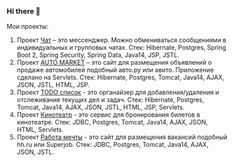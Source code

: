 ### Hi there 👋
Мои проекты:
1. Проект [Чат](https://github.com/Alexey710/job4j_chat) – это мессенджер. Можно обмениваться сообщениями в
индивидуальных и групповых чатах. Стек: Hibernate, Postgres, Spring Boot 2, Spring Security, Spring
Data, Java14, JSP, JSTL.
2. Проект [AUTO MARKET](https://github.com/Alexey710/job4j_cars) – это сайт для размещения объявлений о продаже автомобилей подобный авто.ру или авито. Приложение сделано на Servlets. Стек: Hibernate, Postgres, Tomcat, Java14, AJAX, JSON, JSTL, HTML, JSP.  
3. Проект [TODO список](https://github.com/Alexey710/job4j_todo) - это органайзер для добавления/удаления и отслеживания
текущих дел и задач. Стек: Hibernate, Postgres, Tomcat, Java14, AJAX, JSON, JSTL, HTML, JSP, Servlets.
4. Проект [Кинотеатр](https://github.com/Alexey710/job4j_cinema) - это сервис для бронирования билетов в кинотеатре. Стек:
JDBC, Postgres, Tomcat, Java14, AJAX, JSON, HTML, Servlets.
5. Проект [Работа мечты](https://github.com/Alexey710/job4j_dreamjob) - это сайт для размещения вакансий подобный hh.ru или
Superjob. Стек: JDBC, Postgres, Tomcat, Java14, AJAX, JSON, JSTL. 



<!--
**Alexey710/Alexey710** is a ✨ _special_ ✨ repository because its `README.md` (this file) appears on your GitHub profile.

Here are some ideas to get you started:

- 🔭 I’m currently working on ...
- 🌱 I’m currently learning ...
- 👯 I’m looking to collaborate on ...
- 🤔 I’m looking for help with ...
- 💬 Ask me about ...
- 📫 How to reach me: ...
- 😄 Pronouns: ...
- ⚡ Fun fact: ...
-->
